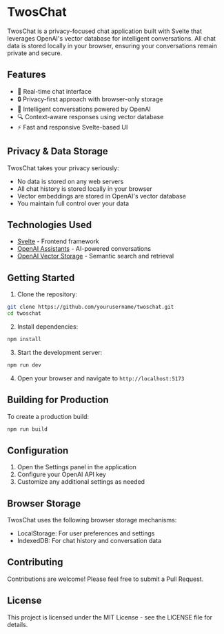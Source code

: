 # TwosChat

TwosChat is a privacy-focused chat application built with Svelte that leverages OpenAI's vector database for intelligent conversations. All chat data is stored locally in your browser, ensuring your conversations remain private and secure.

## Features

- 💬 Real-time chat interface
- 🔒 Privacy-first approach with browser-only storage
- 🧠 Intelligent conversations powered by OpenAI
- 🔍 Context-aware responses using vector database
- ⚡ Fast and responsive Svelte-based UI

## Privacy & Data Storage

TwosChat takes your privacy seriously:
- No data is stored on any web servers
- All chat history is stored locally in your browser
- Vector embeddings are stored in OpenAI's vector database
- You maintain full control over your data

## Technologies Used

- [Svelte](https://svelte.dev/) - Frontend framework
- [OpenAI Assistants](https://platform.openai.com/assistants) - AI-powered conversations
- [OpenAI Vector Storage](https://platform.openai.com/storage/) - Semantic search and retrieval

## Getting Started

1. Clone the repository:
```bash
git clone https://github.com/yourusername/twoschat.git
cd twoschat
```

2. Install dependencies:
```bash
npm install
```

3. Start the development server:
```bash
npm run dev
```

4. Open your browser and navigate to `http://localhost:5173`

## Building for Production

To create a production build:
```bash
npm run build
```

## Configuration

1. Open the Settings panel in the application
2. Configure your OpenAI API key
3. Customize any additional settings as needed

## Browser Storage

TwosChat uses the following browser storage mechanisms:
- LocalStorage: For user preferences and settings
- IndexedDB: For chat history and conversation data

## Contributing

Contributions are welcome! Please feel free to submit a Pull Request.

## License

This project is licensed under the MIT License - see the LICENSE file for details.
